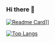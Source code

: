 ### Hi there 👋

<!--
**horasal/horasal** is a ✨ _special_ ✨ repository because its `README.md` (this file) appears on your GitHub profile.

Here are some ideas to get you started:

- 🔭 I’m currently working on ...
- 🌱 I’m currently learning ...
- 👯 I’m looking to collaborate on ...
- 🤔 I’m looking for help with ...
- 💬 Ask me about ...
- 📫 How to reach me: ...
- 😄 Pronouns: ...
- ⚡ Fun fact: ...
-->
[![Readme Card](https://github-readme-stats.vercel.app/api/pin/?username=horasal&repo=github-readme-stats)](https://github.com/anuraghazra/github-readme-stats)]]

[![Top Langs](https://github-readme-stats.vercel.app/api/top-langs/?username=horasal)](https://github.com/anuraghazra/github-readme-stats)
